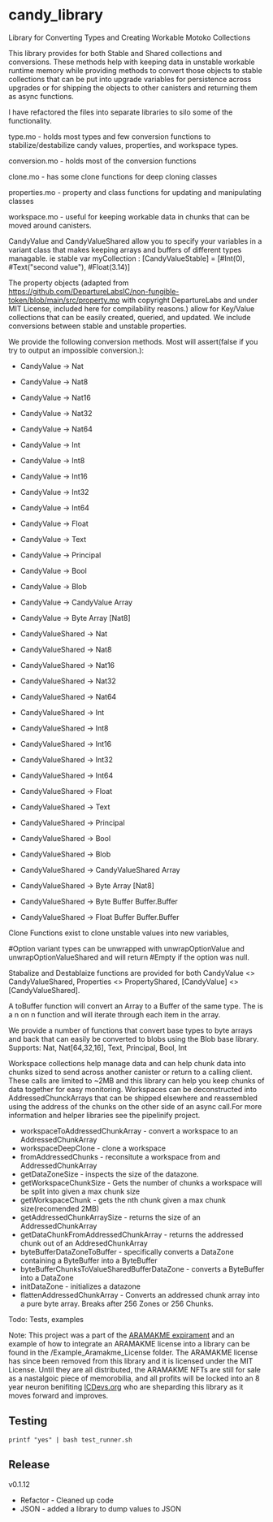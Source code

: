 # candy_library
Library for Converting Types and Creating Workable Motoko Collections

This library provides for both Stable and Shared collections and conversions.  These methods help with keeping data in unstable workable runtime memory while providing methods to convert those objects to stable collections that can be put into upgrade variables for persistence across upgrades or for shipping the objects to other canisters and returning them as async functions. 

I have refactored the files into separate libraries to silo some of the functionality.

type.mo - holds most types and few conversion functions to stabilize/destabilize candy values, properties, and workspace types.

conversion.mo - holds most of the conversion functions

clone.mo - has some clone functions for deep cloning classes

properties.mo - property and class functions for updating and manipulating classes

workspace.mo - useful for keeping workable data in chunks that can be moved around canisters.

CandyValue and CandyValueShared allow you to specify your variables in a variant class that makes keeping arrays and buffers of different types managable.  ie stable var myCollection : [CandyValueStable] = [#Int(0), #Text("second value"), #Float(3.14)]

The property objects (adapted from https://github.com/DepartureLabsIC/non-fungible-token/blob/main/src/property.mo with copyright DepartureLabs and under MIT License, included here for compilability reasons.) allow for Key/Value collections that can be easily created, queried, and updated.  We include conversions between stable and unstable properties.

We provide the following conversion methods.  Most will assert(false if you try to output an impossible conversion.):

* CandyValue -> Nat
* CandyValue -> Nat8
* CandyValue -> Nat16
* CandyValue -> Nat32
* CandyValue -> Nat64
* CandyValue -> Int
* CandyValue -> Int8
* CandyValue -> Int16
* CandyValue -> Int32
* CandyValue -> Int64
* CandyValue -> Float
* CandyValue -> Text
* CandyValue -> Principal
* CandyValue -> Bool
* CandyValue -> Blob
* CandyValue -> CandyValue Array
* CandyValue -> Byte Array [Nat8]

* CandyValueShared -> Nat
* CandyValueShared -> Nat8
* CandyValueShared -> Nat16
* CandyValueShared -> Nat32
* CandyValueShared -> Nat64
* CandyValueShared -> Int
* CandyValueShared -> Int8
* CandyValueShared -> Int16
* CandyValueShared -> Int32
* CandyValueShared -> Int64
* CandyValueShared -> Float
* CandyValueShared -> Text
* CandyValueShared -> Principal
* CandyValueShared -> Bool
* CandyValueShared -> Blob
* CandyValueShared -> CandyValueShared Array
* CandyValueShared -> Byte Array [Nat8]
* CandyValueShared -> Byte Buffer Buffer.Buffer<Nat8>
* CandyValueShared -> Float Buffer Buffer.Buffer<Float>

Clone Functions exist to clone unstable values into new variables, 

#Option variant types can be unwrapped with unwrapOptionValue and unwrapOptionValueShared and will return #Empty if the option was null.

Stabalize and Destablaize functions are provided for both CandyValue <> CandyValueShared, Properties <> PropertyShared, [CandyValue] <> [CandyValueShared].

A toBuffer function will convert an Array to a Buffer of the same type.  The is a n on n function and will iterate through each item in the array.

We provide a number of functions that convert base types to byte arrays and back that can easily be converted to blobs using the Blob base library.  Supports: Nat, Nat[64,32,16], Text, Principal, Bool, Int

Workspace collections help manage data and can help chunk data into chunks sized to send across another canister or return to a calling client.  These calls are limited to ~2MB and this library can help you keep chunks of data together for easy monitoring. Workspaces can be deconstructed into AddressedChunckArrays that can be shipped elsewhere and reassembled using the address of the chunks on the other side of an async call.For more information and helper libraries see the pipelinify project. 

* workspaceToAddressedChunkArray - convert a workspace to an AddressedChunkArray
* workspaceDeepClone - clone a workspace
* fromAddressedChunks - reconsitute a workspace from and AddressedChunkArray
* getDataZoneSize - inspects the size of the datazone. 
* getWorkspaceChunkSize - Gets the number of chunks a workspace will be split into given a max chunk size
* getWorkspaceChunk - gets the nth chunk given a max chunk size(recomended 2MB)
* getAddressedChunkArraySize - returns the size of an AddressedChunkArray
* getDataChunkFromAddressedChunkArray - returns the addressed chunk out of an AddresedChunkArray
* byteBufferDataZoneToBuffer - specifically converts a DataZone containing a ByteBuffer into a ByteBuffer
* byteBufferChunksToValueSharedBufferDataZone - converts a ByteBuffer into a DataZone
* initDataZone - initializes a datazone
* flattenAddressedChunkArray - Converts an addressed chunk array into a pure byte array. Breaks after 256 Zones or 256 Chunks.

Todo: Tests, examples

Note: This project was a part of the [ARAMAKME expirament](https://hwqwz-ryaaa-aaaai-aasoa-cai.raw.ic0.app/) and an example of how to integrate an ARAMAKME license into a library can be found in the /Example_Aramakme_License folder.  The ARAMAKME license has since been removed from this library and it is licensed under the MIT License.  Until they are all distributed, the ARAMAKME NFTs are still for sale as a nastalgoic piece of memorobilia, and all profits will be locked into an 8 year neuron benifiting [ICDevs.org](https://icdevs.org) who are sheparding this library as it moves forward and improves.


## Testing

    printf "yes" | bash test_runner.sh

## Release

v0.1.12

* Refactor - Cleaned up code
* JSON - added a library to dump values to JSON

